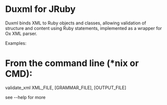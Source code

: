 # Duxml for JRuby
Duxml binds XML to Ruby objects and classes, allowing validation of structure and content using Ruby statements, implemented as a wrapper for Ox XML parser.

Examples:
# From the command line (*nix or CMD):
validate_xml XML_FILE, [GRAMMAR_FILE], [OUTPUT_FILE]

see --help for more